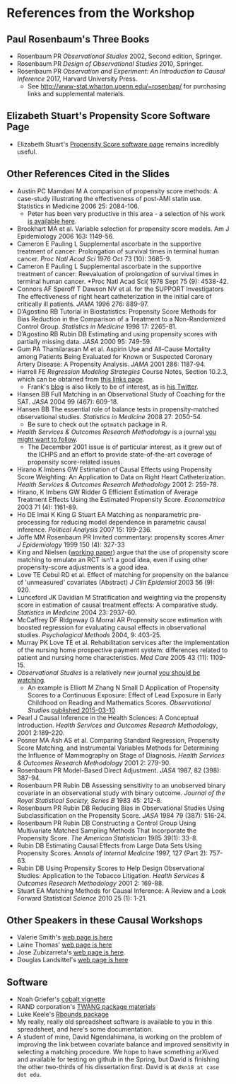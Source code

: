 # References from the Workshop

## Paul Rosenbaum's Three Books

- Rosenbaum PR *Observational Studies* 2002, Second edition, Springer.
- Rosenbaum PR *Design of Observational Studies* 2010, Springer.
- Rosenbaum PR *Observation and Experiment: An Introduction to Causal Inference* 2017, Harvard University Press.
    - See http://www-stat.wharton.upenn.edu/~rosenbap/ for purchasing links and supplemental materials.

## Elizabeth Stuart's Propensity Score Software Page

- Elizabeth Stuart's [Propensity Score software page](http://www.biostat.jhsph.edu/~estuart/propensityscoresoftware.html) remains incredibly useful.

## Other References Cited in the Slides

- Austin PC Mamdani M A comparison of propensity score methods: A case-study illustrating the effectiveness of post-AMI statin use. Statistics in Medicine 2006 25: 2084-106.
    - Peter has been very productive in this area - a selection of his work [is available here](https://works.bepress.com/peter_austin/).
- Brookhart MA et al. Variable selection for propensity score models. Am J Epidemiology 2006 163: 1149-56.
- Cameron E Pauling L Supplemental ascorbate in the supportive treatment of cancer: Prolongation of survival times in terminal human cancer. *Proc Natl Acad Sci* 1976 Oct 73 (10): 3685-9.
- Cameron E Pauling L Supplemental ascorbate in the supportive treatment of cancer: Reevaluation of prolongation of survival times in terminal human cancer. *Proc Natl Acad Sci( 1978 Sept 75 (9): 4538-42. 
- Connors AF Speroff T Dawson NV et al. for the SUPPORT Investigators The effectiveness of right heart catheterization in the initial care of critically ill patients. *JAMA* 1996 276: 889-97.
- D’Agostino RB Tutorial in Biostatistics: Propensity Score Methods for Bias Reduction in the Comparison of a Treatment to a Non-Randomized Control Group. *Statistics in Medicine* 1998 17: 2265-81.
- D’Agostino RB Rubin DB Estimating and using propensity scores with partially missing data. *JASA* 2000 95: 749-59.
- Gum PA Thamilarasan M et al. Aspirin Use and All-Cause Mortality among Patients Being Evaluated for Known or Suspected Coronary Artery Disease: A Propensity Analysis. *JAMA* 2001 286: 1187-94.
- Harrell FE *Regression Modeling Strategies* Course Notes, Section 10.2.3, which can be obtained from [this links page](http://www.fharrell.com/p/blog-page.html). 
    - Frank's [blog](http://www.fharrell.com/) is also likely to be of interest, as is [his Twitter](https://twitter.com/f2harrell).
- Hansen BB Full Matching in an Observational Study of Coaching for the SAT. *JASA* 2004 99 (467): 609-18.
- Hansen BB The essential role of balance tests in propensity-matched observational studies. *Statistics in Medicine* 2008 27: 2050-54.
    - Be sure to check out the `optmatch` package in R.
- *Health Services & Outcomes Research Methodology* is a journal [you might want to follow](https://link.springer.com/journal/volumesAndIssues/10742). 
    - The December 2001 issue is of particular interest, as it grew out of the ICHPS and an effort to provide state-of-the-art coverage of propensity score-related issues.
- Hirano K Imbens GW Estimation of Causal Effects using Propensity Score Weighting: An Application to Data on Right Heart Catheterization. *Health Services & Outcomes Research Methodology* 2001 2: 259-78.
- Hirano, K Imbens GW Ridder G Efficient Estimation of Average Treatment Effects Using the Estimated Propensity Score. *Econometrica* 2003 71 (4): 1161-89.
- Ho DE Imai K King G Stuart EA Matching as nonparametric pre-processing for reducing model dependence in parametric causal inference. *Political Analysis* 2007 15: 199-236.
- Joffe MM Rosenbaum PR Invited commentary: propensity scores *Amer J Epidemiology* 1999 150 (4): 327-33
- King and Nielsen ([working paper](https://gking.harvard.edu/publications/why-propensity-scores-should-not-be-used-formatching)) argue that the use of propensity score matching to emulate an RCT isn't a good idea, even if using other propensity-score adjustments is a good idea.
- Love TE Cebul RD et al. Effect of matching for propensity on the balance of 'unmeasured' covariates (Abstract) *J Clin Epidemiol* 2003 56 (9): 920.   
- Lunceford JK Davidian M Stratification and weighting via the propensity score in estimation of causal treatment effects: A comparative study. *Statistics in Medicine* 2004 23: 2937-60.
- McCaffrey DF Ridgeway G Morral AR Propensity score estimation with boosted regression for evaluating causal effects in observational studies. *Psychological Methods* 2004, 9: 403-25.
- Murray PK Love TE et al. Rehabilitation services after the implementation of the nursing home prospective payment system: differences related to patient and nursing home characteristics. *Med Care* 2005 43 (11): 1109-15.  
- *Observational Studies* is a relatively new journal [you should be watching](https://obsstudies.org/).
    - An example is Elliott M Zhang N Small D Application of Propensity Scores to a Continuous Exposure: Effect of Lead Exposure in Early Childhood on Reading and Mathematics Scores. *Observational Studies* [published 2015-03-10](http://obsstudies.org/journal.php?id=20)
- Pearl J Causal Inference in the Health Sciences: A Conceptual Introduction. *Health Services and Outcomes Research Methodology*, 2001 2:189-220.
- Posner MA Ash AS et al. Comparing Standard Regression, Propensity Score Matching, and Instrumental Variables Methods for Determining the Influence of Mammography on Stage of Diagnosis. *Health Services & Outcomes Research Methodology* 2001 2: 279-90.
- Rosenbaum PR Model-Based Direct Adjustment. *JASA* 1987, 82 (398): 387-94.
- Rosenbaum PR Rubin DB Assessing sensitivity to an unobserved binary covariate in an observational study with binary outcome. *Journal of the Royal Statistical Society, Series B* 1983 45: 212-8.
- Rosenbaum PR Rubin DB Reducing Bias in Observational Studies Using Subclassification on the Propensity Score. *JASA* 1984 79 (387): 516-24.
- Rosenbaum PR Rubin DB Constructing a Control Group Using Multivariate Matched Sampling Methods That Incorporate the Propensity Score. *The American Statistician* 1985 39(1): 33-8.
- Rubin DB Estimating Causal Effects from Large Data Sets Using Propensity Scores. *Annals of Internal Medicine* 1997, 127 (Part 2): 757-63.
- Rubin DB Using Propensity Scores to Help Design Observational Studies: Application to the Tobacco Litigation. *Health Services & Outcomes Research Methodology* 2001 2: 169-88.
- Stuart EA Matching Methods for Causal Inference: A Review and a Look Forward Statistical *Science* 2010 25 (1): 1-21.

## Other Speakers in these Causal Workshops

- Valerie Smith's [web page is here](https://medicine.duke.edu/faculty/valerie-smith)
- Laine Thomas' [web page is here](https://scholars.duke.edu/display/per1980182)
- Jose Zubizarreta's [web page is here](http://jrzubizarreta.com/).
- Douglas Landsittel's [web page is here](http://www.dbmi.pitt.edu/node/52371)

## Software

- Noah Griefer's [cobalt vignette](https://cran.r-project.org/web/packages/cobalt/vignettes/cobalt_basic_use.html)
- RAND corporation's [TWANG package materials](https://cran.r-project.org/web/packages/twang/index.html)
- Luke Keele's [Rbounds package](http://www.personal.psu.edu/ljk20/rbounds.html)
- My really, really old spreadsheet software is available to you in this spreadsheet, and here's some documentation.
- A student of mine, David Ngendahimana, is working on the problem of improving the link between covariate balance and improved sensitivity in selecting a matching procedure. We hope to have something arXived and available for testing on github in the Spring, but David is finishing the other two-thirds of his dissertation first. David is at `dkn18 at case dot edu`.

